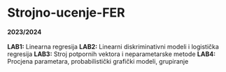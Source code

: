 # Strojno-ucenje-FER
**2023/2024**   
<br>
**LAB1:** Linearna regresija
**LAB2:** Linearni diskriminativni modeli i logistička regresija
**LAB3:** Stroj potpornih vektora i neparametarske metode
**LAB4:** Procjena parametara, probabilistički grafički modeli, grupiranje
